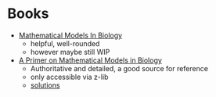 # Books
- [Mathematical Models In Biology](http://www.bio-nica.info/Biblioteca/Muller2004MathematicalModelsInBiology.pdf)
  - helpful, well-rounded
  - however maybe still WIP
- [A Primer on Mathematical Models in Biology](https://z-lib.io/book/16186699)
  - Authoritative and detailed, a good source for reference
  - only accessible via z-lib
  - [solutions](https://z-lib.io/book/15667554)
